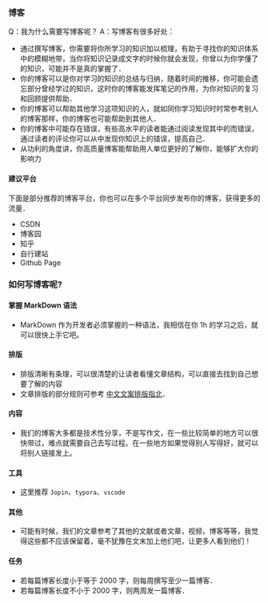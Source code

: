 ### 博客

Q：我为什么需要写博客呢？
A：写博客有很多好处：
- 通过撰写博客，你需要将你所学习的知识加以梳理，有助于寻找你的知识体系中的模糊地带，当你将知识记录成文字的时候你就会发现，你曾以为你学懂了的知识，可能并不是真的掌握了．
- 你的博客可以是你对学习的知识的总结与归纳，随着时间的推移，你可能会遗忘部分曾经学过的知识，这时你的博客能发挥笔记的作用，为你对知识的复习和回顾提供帮助．
- 你的博客可以帮助其他学习这项知识的人，就如同你学习知识时时常参考别人的博客那样，你的博客也可能帮助到其他人．
- 你的博客中可能存在错误，有些高水平的读者能通过阅读发现其中的而错误，通过读者的评论你可以从中发现你知识上的错误，提高自己．
- 从功利的角度讲，你高质量博客能帮助用人单位更好的了解你，能够扩大你的影响力

#### 建议平台

下面是部分推荐的博客平台，你也可以在多个平台同步发布你的博客，获得更多的流量．

- CSDN
- 博客园
- 知乎
- 自行建站
- Github Page

### 如何写博客呢?

#### 掌握 MarkDown 语法

- MarkDown 作为开发者必须掌握的一种语法，我相信在你 1h 的学习之后，就可以很快上手它吧。

#### 排版

- 排版清晰有条理，可以很清楚的让读者看懂文章结构，可以直接去找到自己想要了解的内容
- 文章排版的部分规则可参考 [中文文案排版指北](https://github.com/sparanoid/chinese-copywriting-guidelines)．

#### 内容

- 我们的博客大多都是技术性分享，不是写作文，在一些比较简单的地方可以很快带过，难点就需要自己去写过程。在一些地方如果觉得别人写得好，就可以将别人链接发上。

#### 工具

- 这里推荐 `Jopin`、`typora`、`vscode`

#### 其他

- 可能有时候，我们的文章参考了其他的文献或者文章，视频，博客等等，我觉得这些都不应该保留着，毫不犹豫在文末加上他们吧，让更多人看到他们！

#### 任务

- 若每篇博客长度小于等于 2000 字，则每周撰写至少一篇博客．
- 若每篇博客长度不小于 2000 字，则两周发一篇博客．

